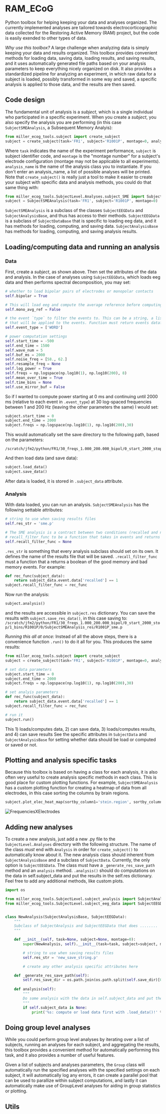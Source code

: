 # RAM_ECoG

Python toolbox for helping keeping your data and analyses organized. The currently implemented analyses are tailored towards electrocorticographic data collected for the Restoring Active Memory (RAM) project, but the code is easily exended to other types of data.

*Why use this toolbox?*
A large challenge when analyzing data is simply keeping your data and results organized. This toolbox provides convenient methods for loading data, saving data, loading results, and saving results, and it uses automatically generated file paths based on your analysis parameters to keep everything nicely organized on disk. It also provides a standardized pipeline for analyzing an experiment, in which raw data for a subject is loaded, possibly transformed in some way and saved, a specific analysis is applied to those data, and the results are then saved.

## Code design

The fundamental unit of analysis is a *subject*, which is a single individual who participated in a specific experiment. When you create a *subject*, you also specify the analysis you are performing (in this case `SubjectSMEAnalysis`, a Subsequent Memory Analyis):

```python
from miller_ecog_tools.subject import create_subject
subject = create_subject(task='FR1', subject='R1001P', montage=0, analysis_name='SubjectSMEAnalysis')
```

Where `task` indicates the name of the experiment performance, `subject` is subject identifier code, and `montage` is the "montage number" for a subject's electrode configuration (montage may not be applicable to all experiments). `analysis_name` is the name of the analysis class you to instantiate. If you don't enter an analysis_name, a list of possible analyses will be printed. Note that `create_subject()` is really just a tool to make it easier to create your subject with specific data and analysis methods, you could do that same thing with:

```python
from miller_ecog_tools.SubjectLevel.Analyses.subject_SME import SubjectSMEAnalysis
subject = SubjectSMEAnalysis(task='FR1', subject='R1001P', montage=0)
```
`SubjectSMEAnalysis` is a subclass of the classes `SubjectEEGData` and `SubjectAnalysisBase`, and thus has access to their methods. `SubjectEEGData` is a subclass of `SubjectDataBase` that is specific to loading eeg data, and it has methods for loading, computing, and saving data. `SubjectAnalysisBase` has methods for loading, computing, and saving analysis results.

## Loading/computing data and running an analysis

### Data
First, create a *subject*, as shown above. Then set the attributes of the data and analysis. In the case of analyses using `SubjectEEGData`, which loads eeg data and then performs spectral decomposition, you may set:

```python
# whether to load bipolar pairs of electrodes or monopolar contacts
self.bipolar = True

# This will load eeg and compute the average reference before computing power. Recommended if bipolar = False.
self.mono_avg_ref = False

# the event `type` to filter the events to. This can be a string, a list of strings, or it can be a function
# that will be applied to the events. Function must return events dataframe.
self.event_type = ['WORD']

# power computation settings
self.start_time = -500
self.end_time = 1500
self.wave_num = 5
self.buf_ms = 2000
self.noise_freq = [58., 62.]
self.resample_freq = None
self.log_power = True
self.freqs = np.logspace(np.log10(1), np.log10(200), 8)
self.mean_over_time = True
self.time_bins = None
self.use_mirror_buf = False
```
So if I wanted to compute power starting at 0 ms and continuing until 2000 ms (relative to each event in `.event_type`) at 30 log-spaced frequencies between 1 and 200 Hz (leaving the other parameters the same) I would set:

```python
subject.start_time = 0 
subject.end_time = 2000
subject.freqs = np.logspace(np.log10(1), np.log10(200),30)
```
This would automatically set the save directory to the following path, based on the parameters:
```
/scratch/jfm2/python/FR1/30_freqs_1.000_200.000_bipol/0_start_2000_stop/1_bins/R1001P/0/power
```

And then load data (and save data):
```python
subject.load_data()
subject.save_data()
```
After data is loaded, it is stored in `.subject_data` attribute.

### Analysis

With data loaded, you can run an analysis. `SubjectSMEAnalysis` has the following settable attributes:

```python
# string to use when saving results files
self.res_str = 'sme.p'

# The SME analysis is a contract between two conditions (recalled and not recalled items). Set
# recall_filter_func to be a function that takes in events and returns indices of recalled items
self.recall_filter_func = None
```
`.res_str` is something that every analysis subclass should set on its own. It defines the name of the results file that will be saved. `.recall_filter_func` must a function that a returns a boolean of the good memory and bad memory events. For example:

```python
def rec_func(subject_data):
    return subject_data.event.data['recalled'] == 1
subject.recall_filter_func = rec_func
```

Now run the analysis:

```python
subject.analysis()
```

and the results are accessible in `subject.res` dictionary. You can save the results with `subject.save_res_data()`, in this case saving to: `/scratch/jfm2/python/FR1/30_freqs_1.000_200.000_bipol/0_start_2000_stop/1_bins/R1001P/0/SubjectSMEAnalysis_res/R1001P_sme.p`

*Running this all at once:* Instead of all the above steps, there is a convenience function `.run()` to do it all for you. This produces the same results:

```python
from miller_ecog_tools.subject import create_subject
subject = create_subject(task='FR1', subject='R1001P', montage=0, analysis_name='SubjectSMEAnalysis')

# set data parameters
subject.start_time = 0 
subject.end_time = 2000
subject.freqs = np.logspace(np.log10(1), np.log10(200),30)

# set analyis parameters
def rec_func(subject_data):
    return subject_data.event.data['recalled'] == 1
subject.recall_filter_func = rec_func

# run it
subject.run()
```

This 1) loads/computes data, 2) can save data, 3) loads/computes results, and 4) can save results See the specific attributes in `SubjectData` and `SubjectAnalysisBase` for setting whether data should be load or computed or saved or not.

## Plotting and analysis specific tasks
Because this toolbox is based on having a class for each analysis, it is also often very useful to create analysis specific methods in each class. This is good place for custom plotting functions. For example, `SubjectSMEAnalysis` has a custom plotting function for creating a heatmap of data from all electrodes, in this case sorting the columns by brain regions.

```python
subject.plot_elec_heat_map(sortby_column1='stein.region', sortby_column2='ind.region')
```
![FrequenciesXElectrodes](images/example_freq_x_elec.png?raw=true)

## Adding new analyses
To create a new analysis, just add a new .py file to the `SubjectLevel.Analyses` directory with the following structure. The name of the class *must* end with `Analysis` in order for `create_subject()` to automatically know about it. The new analysis class should inherent from `SubjectAnalysisBase` and a subclass of `SubjectData`. Currently, the only option is `SubjectEEGData`. The class must have a `_generate_res_save_path` method and an `analysis` method. `.analysis()` should do computations on the data in self.subject_data and put the results in the self.res dictionary. Feel free to add any additional methods, like custom plots.

```python
import os

from miller_ecog_tools.SubjectLevel.subject_analysis import SubjectAnalysisBase
from miller_ecog_tools.SubjectLevel.subject_eeg_data import SubjectEEGData


class NewAnalysis(SubjectAnalysisBase, SubjectEEGData):
    """
    Subclass of SubjectAnalysis and SubjectEEGData that does ........
    """

    def __init__(self, task=None, subject=None, montage=0):
        super(NewAnalysis, self).__init__(task=task, subject=subject, montage=montage)

        # string to use when saving results files
        self.res_str = 'new_save_string.p'

        # create any other analysis specific attributes here

    def _generate_res_save_path(self):
        self.res_save_dir = os.path.join(os.path.split(self.save_dir)[0], self.__class__.__name__+'_res')
        
    def analysis(self):
        """
        Do some analysis with the data in self.subject_data and put the results in the self.res dictionary.
        """
        if self.subject_data is None:
            print('%s: compute or load data first with .load_data()!' % self.subject)        
```

## Doing group level analyses

While you could perform group level analyses by iterating over a list of subjects, running an analyses for each subject, and aggregating the results, this toolbox provides a convenient method for automatically performing this task, and it also provides a number of useful features.

Given a list of subjects and analyses parameters, the `Group` class will automatically run the specified analyses with the specified settings on each subject, it will automatically log any errors, it can create a parallel pool that can be used to parallize within subject computations, and lastly it can automatically make use of GroupLevel analyses for aiding in group statistics or plotting.

## Utils
